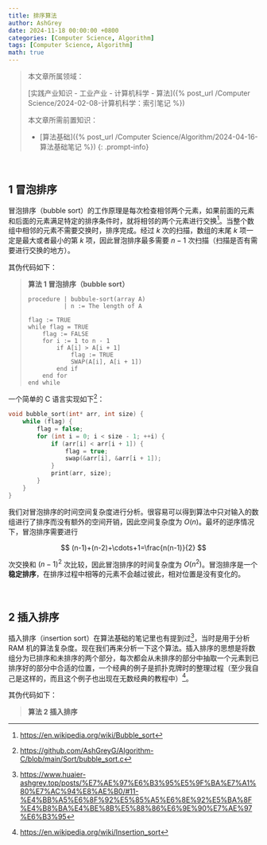 ```yaml
---
title: 排序算法
author: AshGrey
date: 2024-11-18 00:00:00 +0800
categories: [Computer Science, Algorithm]
tags: [Computer Science, Algorithm]
math: true
---
```


> 本文章所属领域：
>
> [实践产业知识 - 工业产业 - 计算机科学 - 算法]({% post_url /Computer Science/2024-02-08-计算机科学：索引笔记 %})
> 
> 本文章所需前置知识：
> - [算法基础]({% post_url /Computer Science/Algorithm/2024-04-16-算法基础笔记 %})
{: .prompt-info}

<br>

## 1 冒泡排序

冒泡排序（bubble sort）的工作原理是每次检查相邻两个元素，如果前面的元素和后面的元素满足特定的排序条件时，就将相邻的两个元素进行交换[^1]。当整个数组中相邻的元素不需要交换时，排序完成。经过 $k$ 次的扫描，数组的末尾 $k$ 项一定是最大或者最小的第 $k$ 项，因此冒泡排序最多需要 $n-1$ 次扫描（扫描是否有需要进行交换的地方）。

其伪代码如下：

> **算法 1 冒泡排序（bubble sort）**
>
> ``` pseudocode
> procedure | bubbule-sort(array A)
>           | n := The length of A
> 
> flag := TRUE
> while flag = TRUE
>     flag := FALSE
>     for i := 1 to n - 1
>         if A[i] > A[i + 1]
>             flag := TRUE
>             SWAP(A[i], A[i + 1])
>         end if
>     end for
> end while
> ```

一个简单的 C 语言实现如下[^2]：

``` c
void bubble_sort(int* arr, int size) {
    while (flag) {
        flag = false;
        for (int i = 0; i < size - 1; ++i) {
            if (arr[i] < arr[i + 1]) {
                flag = true;
                swap(&arr[i], &arr[i + 1]);
            }
            print(arr, size);
        }
    }
}
```

我们对冒泡排序的时间空间复杂度进行分析。很容易可以得到算法中只对输入的数组进行了排序而没有额外的空间开销，因此空间复杂度为 $O(n)$。最坏的逆序情况下，冒泡排序需要进行

$$
    (n-1)+(n-2)+\cdots+1=\frac{n(n-1)}{2}
$$

次交换和 $(n-1)^2$ 次比较，因此冒泡排序的时间复杂度为 $O(n^2)$。冒泡排序是一个**稳定排序**，在排序过程中相等的元素不会越过彼此，相对位置是没有变化的。

<br>

## 2 插入排序

插入排序（insertion sort）在算法基础的笔记里也有提到过[^3]，当时是用于分析 RAM 机的算法复杂度。现在我们再来分析一下这个算法。插入排序的思想是将数组分为已排序和未排序的两个部分，每次都会从未排序的部分中抽取一个元素到已排序好的部分中合适的位置，一个经典的例子是抓扑克牌时的整理过程（至少我自己是这样的，而且这个例子也出现在无数经典的教程中）[^4]。

其伪代码如下：

> **算法 2 插入排序**


[^1]: https://en.wikipedia.org/wiki/Bubble_sort
[^2]: https://github.com/AshGreyG/Algorithm-C/blob/main/Sort/bubble_sort.c
[^3]: https://www.huaier-ashgrey.top/posts/%E7%AE%97%E6%B3%95%E5%9F%BA%E7%A1%80%E7%AC%94%E8%AE%B0/#11-%E4%BB%A5%E6%8F%92%E5%85%A5%E6%8E%92%E5%BA%8F%E4%B8%BA%E4%BE%8B%E5%88%86%E6%9E%90%E7%AE%97%E6%B3%95
[^4]: https://en.wikipedia.org/wiki/Insertion_sort
